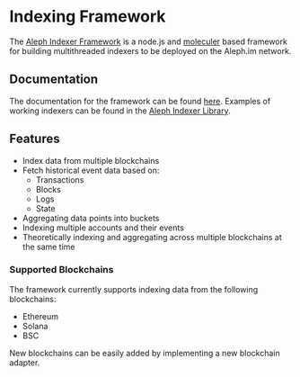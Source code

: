 # Indexing Framework

The [Aleph Indexer Framework](https://github.com/aleph-im/aleph-indexer-framework) is a node.js and
[moleculer](https://moleculer.services/) based framework for building multithreaded indexers to be deployed
on the Aleph.im network.

## Documentation

The documentation for the framework can be found [here](https://aleph-im.github.io/aleph-indexer-framework/).
Examples of working indexers can be found in the [Aleph Indexer Library](https://github.com/aleph-im/aleph-indexer-library).

## Features

- Index data from multiple blockchains
- Fetch historical event data based on:
    - Transactions
    - Blocks
    - Logs
    - State
- Aggregating data points into buckets
- Indexing multiple accounts and their events
- Theoretically indexing and aggregating across multiple blockchains at the same time

### Supported Blockchains

The framework currently supports indexing data from the following blockchains:

- Ethereum
- Solana
- BSC

New blockchains can be easily added by implementing a new blockchain adapter.